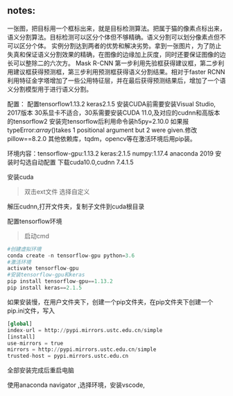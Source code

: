 ## notes:
一张图，把目标用一个框标出来，就是目标检测算法。把属于猫的像素点标出来，语义分割算法。目标检测可以区分个体但不够精确。语义分割可以划分像素点但不可以区分个体。
实例分割达到两者的优势和解决劣势。拿到一张图片，为了防止失真和保证语义分割效果的精确，在图像的边缘加上灰度，同时还要保证图像的边长可以整除二的六次方。
Mask R-CNN 第一步利用先验框获得建议框，第二步利用建议框获得预测框，第三步利用预测框获得语义分割结果。相对于faster RCNN利用特征金字塔增加了一些公用特征层，并在最后获得预测结果后，增加了一个语义分割模型用于进行语义分割。

配置：
    配置tensorflow1.13.2 keras2.1.5
    安装CUDA前需要安装Visual Studio, 2017版本
    30系显卡不适合，30系需要安装CUDA 11.0,及对应的cudnn和高版本的tensorflow2
    安装完tensorflow后利用命令装h5py=2.10.0
    如果报typeError:_array_()takes 1 positional argument but 2 were given.修改pillow==8.2.0
    其他依赖库，tqdm，opencv等在激活环境后用pip装。

环境内容：tensorflow-gpu:1.13.2 keras:2.1.5 numpy:1.17.4
anaconda 2019
安装时勾选自动配置
下载cuda10.0,cudnn 7.4.1.5

安装cuda
>    双击ext文件
> 选择自定义

解压cudnn,打开文件夹，复制子文件到cuda根目录

配置tensorflow环境
>启动cmd
```python
#创建虚拟环境
conda create -n tensorflow-gpu python=3.6
#激活环境
activate tensorflow-gpu
#安装tensorflow-gpu和keras
pip install tensorflow-gpu==1.13.2
pip install keras==2.1.5
```
如果安装慢，在用户文件夹下，创建一个pip文件夹，在pip文件夹下创建一个pip.ini文件，写入
```python
[global]
index-url = http://pypi.mirrors.ustc.edu.cn/simple
[install]
use-mirrors = true
mirrors = http://pypi.mirrors.ustc.edu.cn/simple
trusted-host = pypi.mirrors.ustc.edu.cn
```
全部安装完成后重启电脑

使用anaconda navigator ,选择环境，安装vscode,